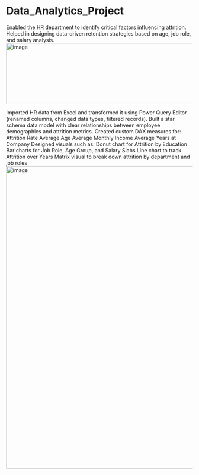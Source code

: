 

# Data_Analytics_Project
Enabled the HR department to identify critical factors influencing attrition.
Helped in designing data-driven retention strategies based on age, job role, and salary analysis.
<img width="1999" height="165" alt="image" src="https://github.com/user-attachments/assets/3e6fce88-4cce-4228-9bc7-0e37adc5a16a" />

Imported HR data from Excel and transformed it using Power Query Editor (renamed columns, changed data types, filtered records).
Built a star schema data model with clear relationships between employee demographics and attrition metrics.
Created custom DAX measures for:
Attrition Rate
Average Age
Average Monthly Income
Average Years at Company
Designed visuals such as:
Donut chart for Attrition by Education
Bar charts for Job Role, Age Group, and Salary Slabs
Line chart to track Attrition over Years
Matrix visual to break down attrition by department and job roles
<img width="2547" height="817" alt="image" src="https://github.com/user-attachments/assets/177c8eac-bf6e-4448-a0c5-f37229a47207" />
